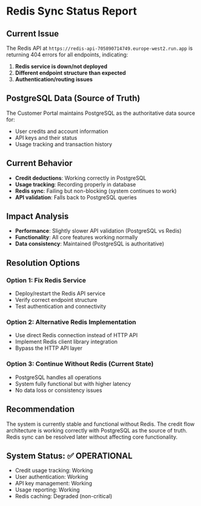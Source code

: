 # Redis Sync Status Report

## Current Issue
The Redis API at `https://redis-api-705890714749.europe-west2.run.app` is returning 404 errors for all endpoints, indicating:

1. **Redis service is down/not deployed**
2. **Different endpoint structure than expected**
3. **Authentication/routing issues**

## PostgreSQL Data (Source of Truth)
The Customer Portal maintains PostgreSQL as the authoritative data source for:
- User credits and account information
- API keys and their status
- Usage tracking and transaction history

## Current Behavior
- **Credit deductions**: Working correctly in PostgreSQL
- **Usage tracking**: Recording properly in database
- **Redis sync**: Failing but non-blocking (system continues to work)
- **API validation**: Falls back to PostgreSQL queries

## Impact Analysis
- **Performance**: Slightly slower API validation (PostgreSQL vs Redis)
- **Functionality**: All core features working normally
- **Data consistency**: Maintained (PostgreSQL is authoritative)

## Resolution Options

### Option 1: Fix Redis Service
- Deploy/restart the Redis API service
- Verify correct endpoint structure
- Test authentication and connectivity

### Option 2: Alternative Redis Implementation
- Use direct Redis connection instead of HTTP API
- Implement Redis client library integration
- Bypass the HTTP API layer

### Option 3: Continue Without Redis (Current State)
- PostgreSQL handles all operations
- System fully functional but with higher latency
- No data loss or consistency issues

## Recommendation
The system is currently stable and functional without Redis. The credit flow architecture is working correctly with PostgreSQL as the source of truth. Redis sync can be resolved later without affecting core functionality.

## System Status: ✅ OPERATIONAL
- Credit usage tracking: Working
- User authentication: Working  
- API key management: Working
- Usage reporting: Working
- Redis caching: Degraded (non-critical)